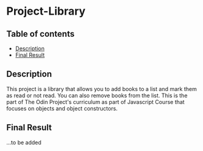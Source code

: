 # Project-Library

## Table of contents
* [Description](#description)
* [Final Result](#final-result)



## Description
This project is a library that allows you to add books to a list and mark them as read or not read. You can also remove books from the list. This is the part of The Odin Project's curriculum as part of Javascript Course that focuses on objects and object constructors. 

## Final Result
...to be added